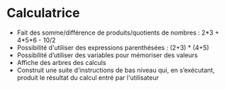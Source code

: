 # Calculatrice

- Fait des somme/différence de produits/quotients de nombres : 2\*3 + 4\*5\*6 - 10/2
- Possibilité d'utiliser des expressions parenthésées : (2+3) \* (4+5)
- Possibilité d’utiliser des variables pour mémoriser des valeurs
- Affiche des arbres des calculs
- Construit une suite d’instructions de bas niveau qui, en s’exécutant, produit le résultat du calcul entré par l'utilisateur
